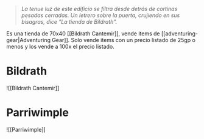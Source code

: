 > *La tenue luz de este edificio se filtra desde detrás de cortinas pesadas cerradas. Un letrero sobre la puerta, crujiendo en sus bisagras, dice "La tienda de Bildrath".*





Es una tienda de 70x40
[[Bildrath Cantemir]], vende items de [[adventuring-gear|Adventuring Gear]].
Solo vende items con un precio listado de 25gp o menos y los vende a 100x el precio listado.
# Bildrath
![[Bildrath Cantemir]]
# Parriwimple
![[Parriwimple]]
